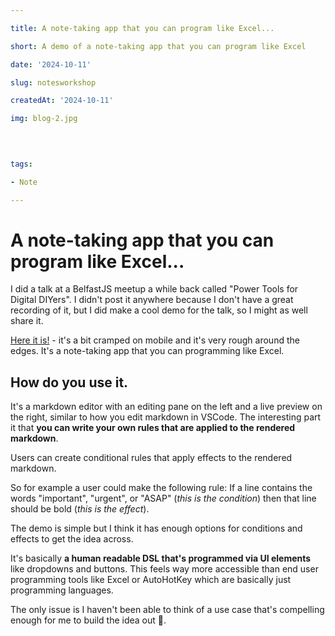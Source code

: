 ```yaml
---

title: A note-taking app that you can program like Excel...

short: A demo of a note-taking app that you can program like Excel

date: '2024-10-11'

slug: notesworkshop

createdAt: '2024-10-11'

img: blog-2.jpg

  
  

tags:

- Note

---
```


# A note-taking app that you can program like Excel...

I did a talk at a BelfastJS meetup a while back called "Power Tools for Digital DIYers". I didn't post it anywhere because I don't have a great recording of it, but I did make a cool demo for the talk, so I might as well share it. 

[Here it is!](https://notesworkshop.vercel.app/) - it's a bit cramped on mobile and it's very rough around the edges. It's a note-taking app that you can programming like Excel.

## How do you use it. 
It's a markdown editor with an editing pane on the left and a live preview on the right, similar to how you edit markdown in VSCode.
The interesting part it that **you can write your own rules that are applied to the rendered markdown**. 

Users can create conditional rules that apply effects to the rendered markdown. 

So for example a user could make the following rule: If a line contains the words "important", "urgent", or "ASAP" (*this is the condition*) then that line should be bold (*this is the effect*). 

The demo is simple but I think it has enough options for conditions and effects to get the idea across.

It's basically **a human readable DSL that's programmed via UI elements** like dropdowns and buttons. This feels way more accessible than end user programming tools like Excel or AutoHotKey which are basically just programming languages. 

The only issue is I haven't been able to think of a use case that's compelling enough for me to build the idea out 🤔.